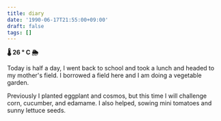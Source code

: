 ```yaml
---
title: diary
date: '1990-06-17T21:55:00+09:00'
draft: false
tags: []
---
```


**🌡 26 ° C 🌦**

Today is half a day, I went back to school and took a lunch and headed to my mother's field. I borrowed a field here and I am doing a vegetable garden.

Previously I planted eggplant and cosmos, but this time I will challenge corn, cucumber, and edamame. I also helped, sowing mini tomatoes and sunny lettuce seeds.